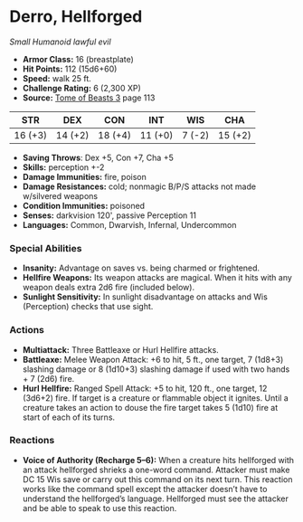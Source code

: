 # Derro, Hellforged

*Small* *Humanoid* *lawful evil*

- **Armor Class:** 16 (breastplate)
- **Hit Points:** 112 (15d6+60)
- **Speed:** walk 25 ft.
- **Challenge Rating:** 6 (2,300 XP)
- **Source:** [Tome of Beasts 3](https://koboldpress.com/kpstore/product/tome-of-beasts-3-for-5th-edition/) page 113

| STR | DEX | CON | INT | WIS | CHA |
| --- | --- | --- | --- | --- | --- |
| 16 (+3) | 14 (+2) | 18 (+4) | 11 (+0) | 7 (-2) | 15 (+2) |

- **Saving Throws**: Dex +5, Con +7, Cha +5
- **Skills:** perception +-2
- **Damage Immunities:** fire, poison
- **Damage Resistances:** cold; nonmagic B/P/S attacks not made w/silvered weapons
- **Condition Immunities:** poisoned
- **Senses:** darkvision 120', passive Perception 11
- **Languages:** Common, Dwarvish, Infernal, Undercommon

### Special Abilities

- **Insanity:** Advantage on saves vs. being charmed or frightened.
- **Hellfire Weapons:** Its weapon attacks are magical. When it hits with any weapon deals extra 2d6 fire (included below).
- **Sunlight Sensitivity:** In sunlight disadvantage on attacks and Wis (Perception) checks that use sight.

### Actions

- **Multiattack:** Three Battleaxe or Hurl Hellfire attacks.
- **Battleaxe:** Melee Weapon Attack: +6 to hit, 5 ft., one target, 7 (1d8+3) slashing damage or 8 (1d10+3) slashing damage if used with two hands + 7 (2d6) fire.
- **Hurl Hellfire:** Ranged Spell Attack: +5 to hit, 120 ft., one target, 12 (3d6+2) fire. If target is a creature or flammable object it ignites. Until a creature takes an action to douse the fire target takes 5 (1d10) fire at start of each of its turns.

### Reactions

- **Voice of Authority (Recharge 5–6):** When a creature hits hellforged with an attack hellforged shrieks a one-word command. Attacker must make DC 15 Wis save or carry out this command on its next turn. This reaction works like the command spell except the attacker doesn’t have to understand the hellforged’s language. Hellforged must see the attacker and be able to speak to use this reaction.


